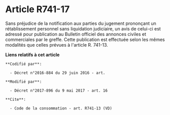 # Article R741-17

Sans préjudice de la notification aux parties du jugement prononçant un rétablissement personnel sans liquidation judiciaire,
un avis de celui-ci est adressé pour publication au Bulletin officiel des annonces civiles et commerciales par le greffe.
Cette publication est effectuée selon les mêmes modalités que celles prévues à l'article R. 741-13.

**Liens relatifs à cet article**

	**Codifié par**:

	  - Décret n°2016-884 du 29 juin 2016 - art.

	**Modifié par**:

	  - Décret n°2017-896 du 9 mai 2017 - art. 16

	**Cite**:

	  - Code de la consommation - art. R741-13 (VD)
